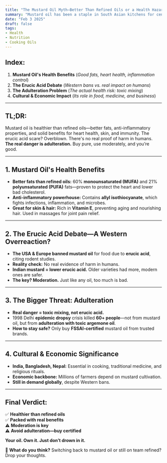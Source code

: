 ```yaml
---
title: "The Mustard Oil Myth—Better Than Refined Oils or a Health Hazard?"
summary: "Mustard oil has been a staple in South Asian kitchens for centuries. But is it the healthiest option, or should you worry about its risks? Here's the no-nonsense breakdown."
date: "Feb 3 2025"
draft: false
tags:
- Health
- Nutrition
- Cooking Oils
---
```


## **Index:**
1. **Mustard Oil's Health Benefits** (*Good fats, heart health, inflammation control*)
2. **The Erucic Acid Debate** (*Western bans vs. real impact on humans*)
3. **The Adulteration Problem** (*The actual health risk: toxic mixing*)
4. **Cultural & Economic Impact** (*Its role in food, medicine, and business*)

---

## **TL;DR:**
Mustard oil is healthier than refined oils—better fats, anti-inflammatory properties, and solid benefits for heart health, skin, and immunity. The erucic acid scare? Overblown. There's no real proof of harm in humans. **The real danger is adulteration.** Buy pure, use moderately, and you’re good.

---

## **1. Mustard Oil's Health Benefits**
- **Better fats than refined oils:** 60% **monounsaturated (MUFA)** and 21% **polyunsaturated (PUFA)** fats—proven to protect the heart and lower bad cholesterol.
- **Anti-inflammatory powerhouse:** Contains **allyl isothiocyanate**, which fights infections, inflammation, and microbes.
- **Great for skin & hair:** Rich in **Vitamin E**, preventing aging and nourishing hair. Used in massages for joint pain relief.

---

## **2. The Erucic Acid Debate**—A Western Overreaction?
- **The USA & Europe banned mustard oil** for food due to **erucic acid**, citing rodent studies.
- **Reality check:** No real evidence of harm in humans.
- **Indian mustard = lower erucic acid.** Older varieties had more, modern ones are safer.
- **The key? Moderation.** Just like any oil, too much is bad.

---

## **3. The Bigger Threat: Adulteration**
- **Real danger = toxic mixing, not erucic acid.**
- 1998 Delhi **epidemic dropsy** crisis killed **60+ people**—not from mustard oil, but from **adulteration with toxic argemone oil**.
- **How to stay safe?** Only buy **FSSAI-certified** mustard oil from trusted brands.

---

## **4. Cultural & Economic Significance**
- **India, Bangladesh, Nepal:** Essential in cooking, traditional medicine, and religious rituals.
- **Economic backbone:** Millions of farmers depend on mustard cultivation.
- **Still in demand globally**, despite Western bans.

---

## **Final Verdict:**
✅ **Healthier than refined oils**  
✅ **Packed with real benefits**  
⚠️ **Moderation is key**  
⚠️ **Avoid adulteration—buy certified**  

**Your oil. Own it. Just don’t drown in it.**

👀 **What do you think?** Switching back to mustard oil or still on team refined? Drop your thoughts.

